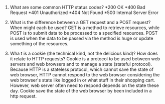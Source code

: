 1. What are some common HTTP status codes?
  *200 OK
  *400 Bad Request
  *401 Unauthorized
  *404 Not Found
  *500 Internal Server Error

2. What is the difference between a GET request and a POST request? When might each be used?
  GET is a method to retrieve resources, while POST is to submit data to be processed to a specified resources.
  POST is used when the data to be passed via the method is huge or update something of the resources.

3. Wha t is a cookie (the technical kind, not the delicious kind)? How does it relate to HTTP requests?
  Cookie is a protocol to be used between web servers and web browsers and to manage a state (stateful protocol). Because HTTP is a stateless protocol, which cannot save the state of web browser, HTTP cannot respond to the web browser considering the web browser's state like logged in or what stuff in their shopping cart. However, web server often need to respond depends on the state these day. Cookie save the state of the web browser by been included in a http request.
